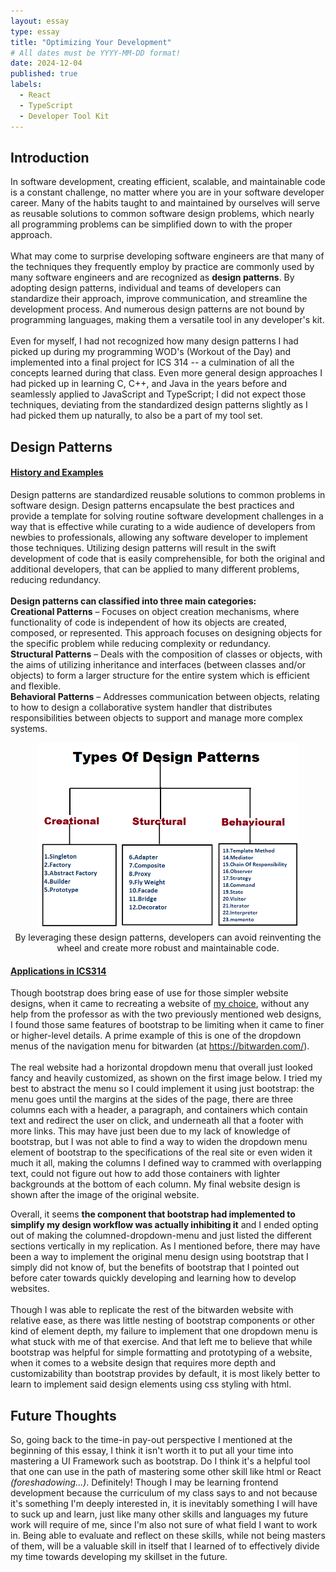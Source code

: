 ```yaml
---
layout: essay
type: essay
title: "Optimizing Your Development"
# All dates must be YYYY-MM-DD format!
date: 2024-12-04
published: true
labels:
  - React
  - TypeScript
  - Developer Tool Kit
---
```


## Introduction
<p>

In software development, creating efficient, scalable, and maintainable code is a constant challenge, no matter where you are in your software developer career. Many of the habits taught to and maintained by ourselves will serve as reusable solutions to common software design problems, which nearly all programming problems can be simplified down to with the proper approach.
<br>
<br>
What may come to surprise developing software engineers are that many of the techniques they frequently employ by practice are commonly used by many software engineers and are recognized as <b>design patterns</b>. By adopting design patterns, individual and teams of developers can standardize their approach, improve communication, and streamline the development process. And numerous design patterns are not bound by programming languages, making them a versatile tool in any developer's kit.
<br>
<br>
Even for myself, I had not recognized how many design patterns I had picked up during my programming WOD's (Workout of the Day) and implemented into a final project for ICS 314 -- a culmination of all the concepts learned during that class. Even more general design approaches I had picked up in learning C, C++, and Java in the years before and seamlessly applied to JavaScript and TypeScript; I did not expect those techniques, deviating from the standardized design patterns slightly as I had picked them up naturally, to also be a part of my tool set.
</p>

## Design Patterns

#### <u><b>History and Examples</b></u>

<p>
Design patterns are standardized reusable solutions to common problems in software design. Design patterns encapsulate the best practices and provide a template for solving routine software development challenges in a way that is effective while curating to a wide audience of developers from newbies to professionals, allowing any software developer to implement those techniques. Utilizing design patterns will result in the swift development of code that is easily comprehensible, for both the original and additional developers, that can be applied to many different problems, reducing redundancy.
<br>
<br>
<b>Design patterns can classified into three main categories:</b>
<br>
<b>Creational Patterns</b> – Focuses on object creation mechanisms, where functionality of code is independent of how its objects are created, composed, or represented. This approach focuses on designing objects for the specific problem while reducing complexity or redundancy.
<br>
<b>Structural Patterns</b> – Deals with the composition of classes or objects, with the aims of utilizing inheritance and interfaces (between classes and/or objects) to form a larger structure for the entire system which is efficient and flexible.
<br>
<b>Behavioral Patterns</b> – Addresses communication between objects, relating to how to design a collaborative system handler that distributes responsibilities between objects to support and manage more complex systems.
<br>
</p>

<p align="center">
<img src="../img/design-patterns/design-patterns.png" height="300px">
<br>
By leveraging these design patterns, developers can avoid reinventing the wheel and create more robust and maintainable code.
<br>
</p>



#### <u><b>Applications in ICS314</b></u>
<p>

Though bootstrap does bring ease of use for those simpler website designs, when it came to recreating a website of <u>my choice</u>, without any help from the professor as with the two previously mentioned web designs, I found those same features of bootstrap to be limiting when it came to finer or higher-level details. A prime example of this is one of the dropdown menus of the navigation menu for bitwarden (at https://bitwarden.com/).
<br>
<br>
The real website had a horizontal dropdown menu that overall just looked fancy and heavily customized, as shown on the first image below. I tried my best to abstract the menu so I could implement it using just bootstrap: the menu goes until the margins at the sides of the page, there are three columns each with a header, a paragraph, and containers which contain text and redirect the user on click, and underneath all that a footer with more links. This may have just been due to my lack of knowledge of bootstrap, but I was not able to find a way to widen the dropdown menu element of bootstrap to the specifications of the real site or even widen it much it all, making the columns I defined way to crammed with overlapping text, could not figure out how to add those containers with lighter backgrounds at the bottom of each column. My final website design is shown after the image of the original website.
<br>
</p>

<p>
Overall, it seems <b>the component that bootstrap had implemented to simplify my design workflow was actually inhibiting it</b> and I ended opting out of making the columned-dropdown-menu and just listed the different sections vertically in my replication. As I mentioned before, there may have been a way to implement the original menu design using bootstrap that I simply did not know of, but the benefits of bootstrap that I pointed out before cater towards quickly developing and learning how to develop websites.
<br>
<br>
Though I was able to replicate the rest of the bitwarden website with relative ease, as there was little nesting of bootstrap components or other kind of element depth, my failure to implement that one dropdown menu is what stuck with me of that exercise. And that left me to believe that while bootstrap was helpful for simple formatting and prototyping of a website, when it comes to a website design that requires more depth and customizability than bootstrap provides by default, it is most likely better to learn to implement said design elements using css styling with html.
</p>

## Future Thoughts
So, going back to the time-in pay-out perspective I mentioned at the beginning of this essay, I think it isn't worth it to put all your time into mastering a UI Framework such as bootstrap. Do I think it's a helpful tool that one can use in the path of mastering some other skill like html or React <i>(foreshadowing...)</i>. Definitely! Though I may be learning frontend development because the curriculum of my class says to and not because it's something I'm deeply interested in, it is inevitably something I will have to suck up and learn, just like many other skills and languages my future work will require of me, since I'm also not sure of what field I want to work in. Being able to evaluate and reflect on these skills, while not being masters of them, will be a valuable skill in itself that I learned of to effectively divide my time towards developing my skillset in the future.